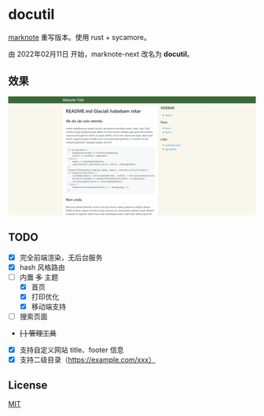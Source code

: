 # docutil

[marknote](https://github.com/yuekcc/marknote) 重写版本。使用 rust + sycamore。

由 2022年02月11日 开始，marknote-next 改名为 **docutil**。

## 效果

![screenshot](./screenshot.png)

## TODO

- [x] 完全前端渲染，无后台服务
- [x] hash 风格路由
- [ ] 内置 ~~多~~ 主题
    - [x] 首页
    - [x] 打印优化
    - [x] 移动端支持
- [ ] 搜索页面
- ~~[ ] 管理工具~~
- [x] 支持自定义网站 title、footer 信息
- [x] 支持二级目录（https://example.com/xxx）

## License

[MIT](LICENSE)
